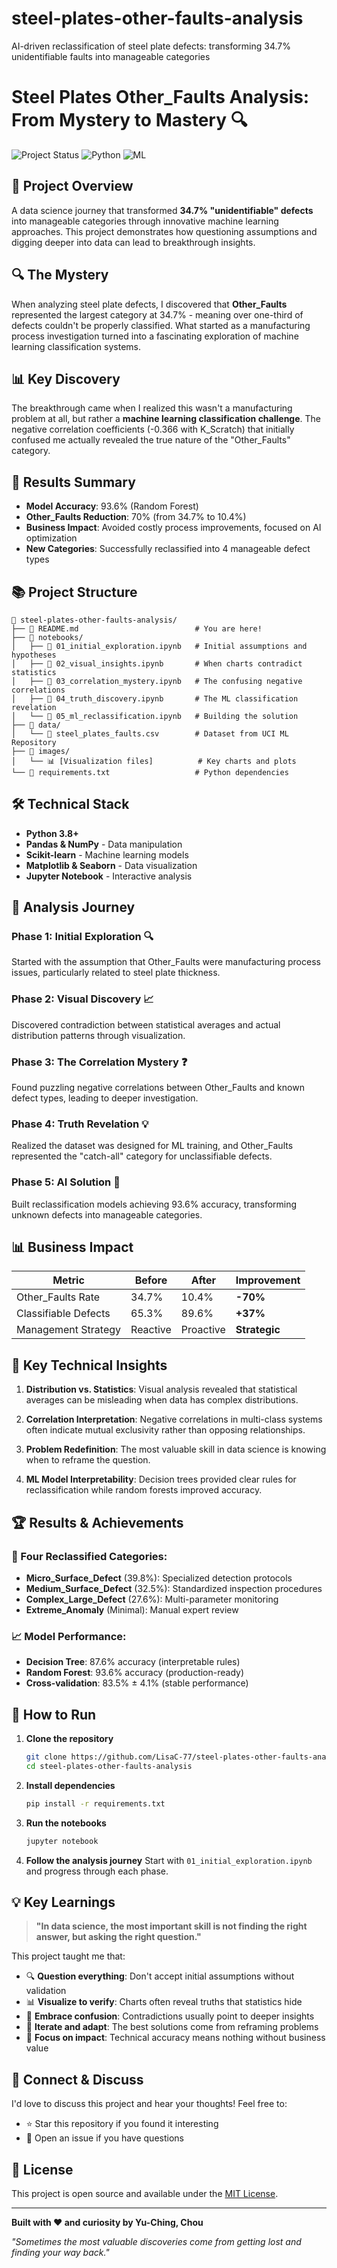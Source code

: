 # steel-plates-other-faults-analysis
AI-driven reclassification of steel plate defects: transforming 34.7% unidentifiable faults into manageable categories
# Steel Plates Other_Faults Analysis: From Mystery to Mastery 🔍

![Project Status](https://img.shields.io/badge/Status-In%20Progress-yellow)
![Python](https://img.shields.io/badge/Python-3.8+-blue)
![ML](https://img.shields.io/badge/ML-Scikit--learn-orange)

## 🎯 Project Overview

A data science journey that transformed **34.7% "unidentifiable" defects** into manageable categories through innovative machine learning approaches. This project demonstrates how questioning assumptions and digging deeper into data can lead to breakthrough insights.

## 🔍 The Mystery

When analyzing steel plate defects, I discovered that **Other_Faults** represented the largest category at 34.7% - meaning over one-third of defects couldn't be properly classified. What started as a manufacturing process investigation turned into a fascinating exploration of machine learning classification systems.

## 📊 Key Discovery

The breakthrough came when I realized this wasn't a manufacturing problem at all, but rather a **machine learning classification challenge**. The negative correlation coefficients (-0.366 with K_Scratch) that initially confused me actually revealed the true nature of the "Other_Faults" category.

## 🚀 Results Summary

- **Model Accuracy**: 93.6% (Random Forest)
- **Other_Faults Reduction**: 70% (from 34.7% to 10.4%)
- **Business Impact**: Avoided costly process improvements, focused on AI optimization
- **New Categories**: Successfully reclassified into 4 manageable defect types

## 📚 Project Structure

```
📁 steel-plates-other-faults-analysis/
├── 📄 README.md                          # You are here!
├── 📁 notebooks/
│   ├── 📓 01_initial_exploration.ipynb   # Initial assumptions and hypotheses
│   ├── 📓 02_visual_insights.ipynb       # When charts contradict statistics
│   ├── 📓 03_correlation_mystery.ipynb   # The confusing negative correlations
│   ├── 📓 04_truth_discovery.ipynb       # The ML classification revelation
│   └── 📓 05_ml_reclassification.ipynb   # Building the solution
├── 📁 data/
│   └── 📄 steel_plates_faults.csv        # Dataset from UCI ML Repository
├── 📁 images/
│   └── 📊 [Visualization files]          # Key charts and plots
└── 📄 requirements.txt                   # Python dependencies
```

## 🛠️ Technical Stack

- **Python 3.8+**
- **Pandas & NumPy** - Data manipulation
- **Scikit-learn** - Machine learning models
- **Matplotlib & Seaborn** - Data visualization
- **Jupyter Notebook** - Interactive analysis

## 🎯 Analysis Journey

### Phase 1: Initial Exploration 🔍
Started with the assumption that Other_Faults were manufacturing process issues, particularly related to steel plate thickness.

### Phase 2: Visual Discovery 📈
Discovered contradiction between statistical averages and actual distribution patterns through visualization.

### Phase 3: The Correlation Mystery ❓
Found puzzling negative correlations between Other_Faults and known defect types, leading to deeper investigation.

### Phase 4: Truth Revelation 💡
Realized the dataset was designed for ML training, and Other_Faults represented the "catch-all" category for unclassifiable defects.

### Phase 5: AI Solution 🤖
Built reclassification models achieving 93.6% accuracy, transforming unknown defects into manageable categories.

## 📊 Business Impact

| Metric | Before | After | Improvement |
|--------|---------|-------|-------------|
| Other_Faults Rate | 34.7% | 10.4% | **-70%** |
| Classifiable Defects | 65.3% | 89.6% | **+37%** |
| Management Strategy | Reactive | Proactive | **Strategic** |

## 🔬 Key Technical Insights

1. **Distribution vs. Statistics**: Visual analysis revealed that statistical averages can be misleading when data has complex distributions.

2. **Correlation Interpretation**: Negative correlations in multi-class systems often indicate mutual exclusivity rather than opposing relationships.

3. **Problem Redefinition**: The most valuable skill in data science is knowing when to reframe the question.

4. **ML Model Interpretability**: Decision trees provided clear rules for reclassification while random forests improved accuracy.

## 🏆 Results & Achievements

### 🎯 Four Reclassified Categories:
- **Micro_Surface_Defect** (39.8%): Specialized detection protocols
- **Medium_Surface_Defect** (32.5%): Standardized inspection procedures  
- **Complex_Large_Defect** (27.6%): Multi-parameter monitoring
- **Extreme_Anomaly** (Minimal): Manual expert review

### 📈 Model Performance:
- **Decision Tree**: 87.6% accuracy (interpretable rules)
- **Random Forest**: 93.6% accuracy (production-ready)
- **Cross-validation**: 83.5% ± 4.1% (stable performance)

## 🚀 How to Run

1. **Clone the repository**
   ```bash
   git clone https://github.com/LisaC-77/steel-plates-other-faults-analysis.git
   cd steel-plates-other-faults-analysis
   ```

2. **Install dependencies**
   ```bash
   pip install -r requirements.txt
   ```

3. **Run the notebooks**
   ```bash
   jupyter notebook
   ```

4. **Follow the analysis journey**
   Start with `01_initial_exploration.ipynb` and progress through each phase.

## 💡 Key Learnings

> **"In data science, the most important skill is not finding the right answer, but asking the right question."**

This project taught me that:
- 🔍 **Question everything**: Don't accept initial assumptions without validation
- 📊 **Visualize to verify**: Charts often reveal truths that statistics hide
- 🤔 **Embrace confusion**: Contradictions usually point to deeper insights
- 🔄 **Iterate and adapt**: The best solutions come from reframing problems
- 🎯 **Focus on impact**: Technical accuracy means nothing without business value

## 🔗 Connect & Discuss

I'd love to discuss this project and hear your thoughts! Feel free to:
- ⭐ Star this repository if you found it interesting
- 🐛 Open an issue if you have questions

## 📜 License

This project is open source and available under the [MIT License](LICENSE).

---

**Built with ❤️ and curiosity by Yu-Ching, Chou**

*"Sometimes the most valuable discoveries come from getting lost and finding your way back."*
